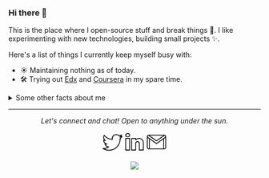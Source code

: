 ### Hi there 👋

This is the place where I open-source stuff and break things :rofl:. I like experimenting with new technologies, building small projects ✨.

Here's a list of things I currently keep myself busy with:

- ☀️ Maintaining nothing as of today.
- 🛠 Trying out [Edx](https://www.edx.org/) and [Coursera](https://www.coursera.org/) in my spare time.

<details>
  <summary>Some other facts about me</summary>
  <br>
  <p><i>Siri play Attention by Charlie Puth 🎶</i><p>

  - 🔭 I’m currently working on something cool :wink:
  - 🌱 I’m currently learning Python, Django, JavaScript and Bootstrap.<!-- - 👯 I’m looking to collaborate on ... -->
  - 🤔 I’m looking for help with Django
  - 💬 Ask me about anything related to Javascript/Python
  - 😄 Pronouns: He/Him/His
  - ⚡ Fun fact: I :heart: :man_technologist:

  ![My github stats](https://github-readme-stats.vercel.app/api?username=karankhojiji&show_icons=true)
</details>

<hr>
<p align="center">
  <i>Let's connect and chat! Open to anything under the sun.</i>

  <p align="center">
    <a href="https://twitter.com/KaranKhojiji" alt="Twitter"><img src="Icons/twitter.gif" width="40px"></a>
    <a href="#" alt="Linkedin"><img src="Icons/linkedin.gif" width="40px"></a>
    <a href="mailto:khojijikaran@gmail.com" alt="Contact me"><img src="Icons/mail.gif" width="40px"></a>
  </p>

  <p align="center">
    <img align="center" src="https://visitor-badge.glitch.me/badge?page_id=karankhojiji.visitor-badge">
  </p>
</p>
